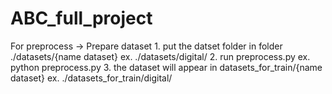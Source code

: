 # ABC_full_project

For preprocess
-> Prepare dataset
    1. put the datset folder in folder ./datasets/{name dataset}
        ex. ./datasets/digital/
    2. run preprocess.py 
        ex. python preprocess.py
    3. the dataset will appear in datasets_for_train/{name dataset}
        ex. ./datasets_for_train/digital/